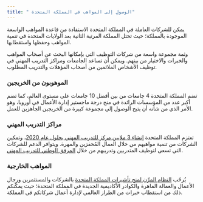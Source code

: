 ```yaml
---
title: " الوصول إلى المواهب في المملكة المتحدة"
---
```

يمكن للشركات العاملة في المملكة المتحدة الاستفادة من قاعدة المواهب الواسعة الموجودة بالمملكة؛ حيث تحتل المملكة المرتبة الثانية بعد الولايات المتحدة في تنمية المواهب وحفظها واستقطابها.

وثمة مجموعة واسعة من شركات التوظيف التي بإمكانها البحث عن أصحاب المواهب والخبرات والاختيار من بينهم. ويمكن أن تساعد الجامعات ومراكز التدريب المهني في توظيف الأشخاص الملائمين من أصحاب المؤهلات والتدريب المطلوب.

### الموهوبون من الخريجين
تضم المملكة المتحدة 4 جامعات من بين أفضل 10 جامعات على مستوى العالم، كما تضم أكبر عدد من المؤسسات الرائدة في منح درجة ماجستير إدارة الأعمال في أوروبا، وهو الأمر الذي من شأنه أن يتيح الوصول إلى مجموعة كبيرة من الخريجين الجاهزين للعمل.

### مراكز التدريب المهني
تعتزم المملكة المتحدة [إنشاء 3 ملايين مركز للتدريب المهني بحلول عام 2020](https://www.gov.uk/government/publications/apprenticeships-in-england-vision-for-2020)، وتمكين الشركات من تنمية مواهبهم من خلال العمال المُحفزين والمهرة. ويتوافر الدعم للشركات التي تسعى لتوظيف المتدربين وتدريبهم من خلال [المرفق الوطني للتدريب المهني](http://www.getingofar.gov.uk/employers).

### المواهب الخارجية
يُرحّب [النظام المرِّن لمنح تأشيرات المملكة المتحدة](/us/setup-guide/apply-for-visa/) بالشركات والمستثمرين ورجال الأعمال والعمالة الماهرة والكوادر الأكاديمية الجديدة في المملكة المتحدة؛ حيث يمكّنكم ذلك من استقطاب خبرات من الطراز العالمي لإدارة أعمال شركاتكم في المملكة.
